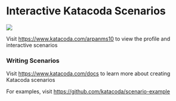 # Interactive Katacoda Scenarios

[![](http://shields.katacoda.com/katacoda/arpanms10/count.svg)](https://www.katacoda.com/arpanms10 "Get your profile on Katacoda.com")

Visit https://www.katacoda.com/arpanms10 to view the profile and interactive scenarios

### Writing Scenarios
Visit https://www.katacoda.com/docs to learn more about creating Katacoda scenarios

For examples, visit https://github.com/katacoda/scenario-example
